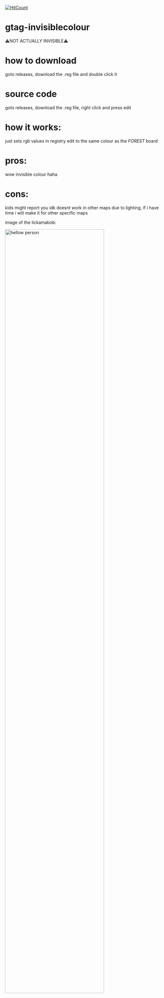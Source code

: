 [![HitCount](https://hits.dwyl.com/wokedos/gtag-invisiblecolour.svg?style=flat-square)](http://hits.dwyl.com/wokedos/gtag-invisiblecolour)
# gtag-invisiblecolour

⚠️NOT ACTUALLY INVISIBLE⚠️

# how to download

goto releases, download the .reg file and double click it

# source code

goto releases, download the .reg file, right click and press edit

# how it works:

just sets rgb values in registry edit to the same colour as the *FOREST* board

# pros:
wow invisible colour haha

# cons:
kids might report you idk
doesnt work in other maps due to lighting, if i have time i will make it for other specific maps

image of the lickamabob:

<p align="left"><img width="80%" alt="hellow person" src="https://cdn.discordapp.com/attachments/1141263299531513937/1159443854408286228/20231005115451_1.jpg"/></a></p>
